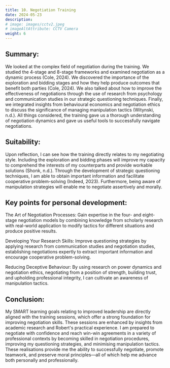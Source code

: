```yaml
---
title: 10. Negotiation Training
date: 2024-05-23
description: 
# image: images/cctv2.jpeg
# imageAltAttribute: CCTV Camera
weight: 6
---
```


## Summary:
We looked at the complex field of negotiation during the training. We studied the 4-stage and 8-stage frameworks and examined negotiation as a dynamic process (Cole, 2024). We discovered the importance of the exploration and bidding stages and how they help produce outcomes that benefit both parties (Cole, 2024). We also talked about how to improve the effectiveness of negotiations through the use of research from psychology and communication studies in our strategic questioning techniques. Finally, we integrated insights from behavioural economics and negotiation ethics to discuss the significance of managing manipulation tactics (Witynski, n.d.). All things considered, the training gave us a thorough understanding of negotiation dynamics and gave us useful tools to successfully navigate negotiations.

## Suitability:
Upon reflection, I can see how the training directly relates to my negotiating style. Including the exploration and bidding phases will improve my capacity to comprehend the interests of my counterparts and provide workable solutions (Shonk, n.d.). Through the development of strategic questioning techniques, I am able to obtain important information and facilitate cooperative problem-solving (Indeed, 2023). Furthermore, being aware of manipulation strategies will enable me to negotiate assertively and morally. 

## Key points for personal development:
The Art of Negotiation Processes: Gain expertise in the four- and eight-stage negotiation models by combining knowledge from scholarly research with real-world application to modify tactics for different situations and produce positive results.

Developing Your Research Skills: Improve questioning strategies by applying research from communication studies and negotiation studies, establishing negotiations expertly to extract important information and encourage cooperative problem-solving.

Reducing Deceptive Behaviour: By using research on power dynamics and negotiation ethics, negotiating from a position of strength, building trust, and upholding professional integrity, I can cultivate an awareness of manipulation tactics.

## Conclusion:
My SMART learning goals relating to improved leadership are directly aligned with the training sessions, which offer a strong foundation for improving negotiation skills. These sessions are enhanced by insights from academic research and Robert's practical experience. I am prepared to negotiate with confidence and reach win-win agreements in a variety of professional contexts by becoming skilled in negotiation procedures, improving my questioning strategies, and minimising manipulation tactics. These realisations provide me the ability to successfully negotiate, promote teamwork, and preserve moral principles—all of which help me advance both personally and professionally.
